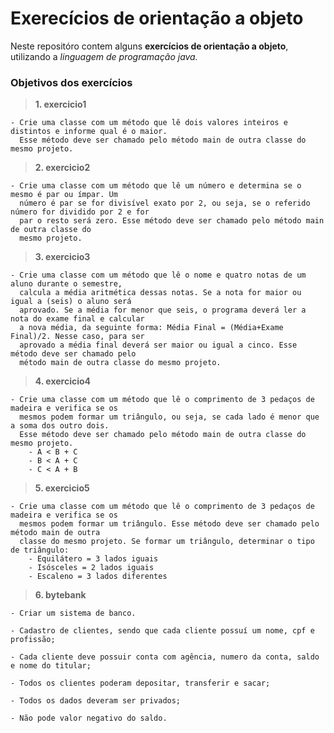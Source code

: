 # Exerecícios de orientação a objeto

Neste repositóro contem alguns **exercícios de orientação a objeto**, utilizando a *linguagem de programação java.*


### Objetivos dos exercícios

>**1. exercicio1**

    - Crie uma classe com um método que lê dois valores inteiros e distintos e informe qual é o maior. 
      Esse método deve ser chamado pelo método main de outra classe do mesmo projeto.


>**2. exercicio2**

    - Crie uma classe com um método que lê um número e determina se o mesmo é par ou ímpar. Um
      número é par se for divisível exato por 2, ou seja, se o referido número for dividido por 2 e for
      par o resto será zero. Esse método deve ser chamado pelo método main de outra classe do
      mesmo projeto.


>**3. exercicio3**
    
    - Crie uma classe com um método que lê o nome e quatro notas de um aluno durante o semestre,
      calcula a média aritmética dessas notas. Se a nota for maior ou igual a (seis) o aluno será
      aprovado. Se a média for menor que seis, o programa deverá ler a nota do exame final e calcular
      a nova média, da seguinte forma: Média Final = (Média+Exame Final)/2. Nesse caso, para ser
      aprovado a média final deverá ser maior ou igual a cinco. Esse método deve ser chamado pelo
      método main de outra classe do mesmo projeto.


>**4. exercicio4**

    - Crie uma classe com um método que lê o comprimento de 3 pedaços de madeira e verifica se os
      mesmos podem formar um triângulo, ou seja, se cada lado é menor que a soma dos outro dois.
      Esse método deve ser chamado pelo método main de outra classe do mesmo projeto.
        - A < B + C
        - B < A + C
        - C < A + B


>**5. exercicio5**

    - Crie uma classe com um método que lê o comprimento de 3 pedaços de madeira e verifica se os
      mesmos podem formar um triângulo. Esse método deve ser chamado pelo método main de outra
      classe do mesmo projeto. Se formar um triângulo, determinar o tipo de triângulo:
        - Equilátero = 3 lados iguais
        - Isósceles = 2 lados iguais
        - Escaleno = 3 lados diferentes


>**6. bytebank**

    - Criar um sistema de banco.

    - Cadastro de clientes, sendo que cada cliente possuí um nome, cpf e profissão;

    - Cada cliente deve possuir conta com agência, numero da conta, saldo e nome do titular;

    - Todos os clientes poderam depositar, transferir e sacar;

    - Todos os dados deveram ser privados;

    - Não pode valor negativo do saldo.